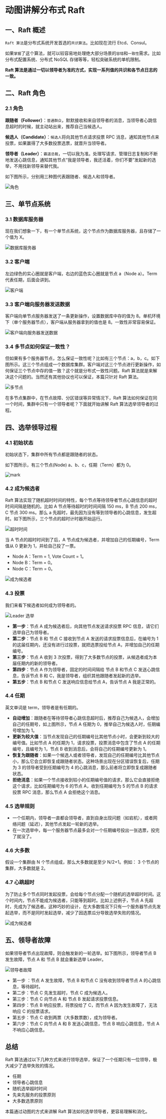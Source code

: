 # 动图讲解分布式 Raft

## 一、Raft 概述

`Raft 算法`是分布式系统开发首选的`共识算法`。比如现在流行 Etcd、Consul。

如果`掌握`了这个算法，就可以较容易地处理绝大部分场景的`容错`和`一致性`需求。比如分布式配置系统、分布式 NoSQL 存储等等，轻松突破系统的单机限制。

**Raft 算法是通过一切以领导者为准的方式，实现一系列值的共识和各节点日志的一致。**

## 二、Raft 角色

### 2.1 角色

**跟随者（Follower）**：`普通群众`，默默接收和来自领导者的消息，当领导者心跳信息超时的时候，就主动站出来，推荐自己当候选人。

**候选人（Candidate）**：`候选人`将向其他节点请求投票 RPC 消息，通知其他节点来投票，如果赢得了大多数投票选票，就晋升当领导者。

**领导者（Leader）**：`霸道总裁`，一切以我为准。处理写请求、管理日志复制和不断地发送心跳信息，通知其他节点“我是领导者，我还活着，你们不要”发起新的选举，不用找新领导来替代我。

如下图所示，分别用三种图代表跟随者、候选人和领导者。

![角色](http://cdn.jayh.club/blog/20210123/rhhYxRckz6bQ.png?imageslim)



## 三、单节点系统

### 3.1 数据库服务器

现在我们想象一下，有一个单节点系统，这个节点作为数据库服务器，且存储了一个值为 X。

![数据库服务器](http://cdn.jayh.club/blog/20210121/Xn4Qi9fXt5tp.png?imageslim)

### 3.2 客户端

左边绿色的实心圈就是客户端，右边的蓝色实心圈就是节点 a（Node a）。Term 代表任期，后面会讲到。

![客户端](http://cdn.jayh.club/blog/20210121/0bG7Mnaiz5El.png?imageslim)

### 3.3 客户端向服务器发送数据

客户端向单节点服务器发送了一条更新操作，设置数据库中存的值为 8。单机环境下（单个服务器节点），客户端从服务器拿到的值也是 8。一致性非常容易保证。

![客户端向服务器发送数据](http://cdn.jayh.club/blog/20210122/czmIBPAk2jd6.gif)

### 3.4 多节点如何保证一致性？

但如果有多个服务器节点，怎么保证一致性呢？比如有三个节点：a，b，c。如下图所示。这三个节点组成一个数据库集群。客户端对这三个节点进行更新操作，如何保证三个节点中存的值一致？这个就是分布式一致性问题。Raft 算法就是来解决这个问题的。当然还有其他协议也可以保证，本篇只针对 Raft 算法。

![多节点](http://cdn.jayh.club/blog/20210122/tL0NtaVcAcei.gif)

在多节点集群中，在节点故障、分区错误等异常情况下，Raft 算法如何保证在同一个时间，集群中只有一个领导者呢？下面就开始讲解 Raft 算法选举领导者的过程。

## 四、选举领导过程

### 4.1 初始状态

初始状态下，集群中所有节点都是跟随者的状态。

如下图所示，有三个节点(Node) a、b、c，任期（Term）都为 0。

![mark](http://cdn.jayh.club/blog/20210123/tJxPGqDJG8P6.png?imageslim)

### 4.2 成为候选者

Raft 算法实现了随机超时时间的特性，每个节点等待领导者节点心跳信息的超时时间间隔是随机的。比如 A 节点等待超时的时间间隔 150 ms，B 节点 200 ms，C 节点 300 ms。那么 a 先超时，最先因为没有等到领导者的心跳信息，发生超时。如下图所示，三个节点的超时计时器开始运行。

![超时时间](http://cdn.jayh.club/blog/20210123/8DkW47u923Hu.gif)

当 A 节点的超时时间到了后，A 节点成为候选者，并增加自己的任期编号，Term 值从 0 更新为 1，并给自己投了一票。

- Node A：Term = 1, Vote Count = 1。
- Node B：Term = 0。
- Node C：Term = 0。

![成为候选者](http://cdn.jayh.club/blog/20210123/bwfJXlKCSDeF.gif)

### 4.3 投票

我们来看下候选者如何成为领导者的。

![Leader 选举](http://cdn.jayh.club/blog/20210123/TpiiE5dWAtdG.gif)

- **第一步**：节点 A 成为候选者后，向其他节点发送请求投票 RPC 信息，请它们选举自己为领导者。
- **第二步**：节点 B 和 节点 C 接收到节点 A 发送的请求投票信息后，在编号为 1 的这届任期内，还没有进行过投票，就把选票投给节点 A，并增加自己的任期编号。
- **第三步**：节点 A 收到 3 次投票，得到了大多数节点的投票，从候选者成为本届任期内的新的领导者。
- **第四步**：节点 A 作为领导者，固定的时间间隔给 节点 B 和节点 C 发送心跳信息，告诉节点 B 和 C，我是领导者，组织其他跟随者发起新的选举。
- **第五步**：节点 B 和节点 C 发送响应信息给节点 A，告诉节点 A 我是正常的。

### 4.4 任期

英文单词是 term，领导者是有任期的。

- **自动增加**：跟随者在等待领导者心跳信息超时后，推荐自己为候选人，会增加自己的任期号，如上图所示，节点 A 任期为 0，推举自己为候选人时，任期编号增加为 1。
- **更新为较大值**：当节点发现自己的任期编号比其他节点小时，会更新到较大的编号值。比如节点 A 的任期为 1，请求投票，投票消息中包含了节点 A 的任期编号，且编号为 1，节点 B 收到消息后，会将自己的任期编号更新为 1。
- **恢复为跟随者**：如果一个候选人或者领导者，发现自己的任期编号比其他节点小，那么它会立即恢复成跟随者状态。这种场景出现在分区错误恢复后，任期为 3 的领导者受到任期编号为 4 的心跳消息，那么前者将立即恢复成跟随者状态。
- **拒绝消息**：如果一个节点接收到较小的任期编号值的请求，那么它会直接拒绝这个请求，比如任期编号为 6 的节点 A，收到任期编号为 5 的节点 B 的请求投票 RPC 消息，那么节点 A 会拒绝这个消息。

###  4.5 选举规则

- 一个任期内，领导者一直都会领导者，直到自身出现问题（如宕机），或者网络问题（延迟），其他节点发起一轮新的选举。
- 在一次选举中，每一个服务器节点最多会对一个任期编号投出一张选票，投完了就没了。

### 4.6 大多数

假设一个集群由 N 个节点组成，那么大多数就是至少 N/2+1。例如： 3 个节点的集群，大多数就是 2。

### 4.7 心跳超时

为了防止多个节点同时发起投票，会给每个节点分配一个随机的选举超时时间。这个时间内，节点不能成为候选者，只能等到超时。比如上述例子，节点 A 先超时，先成为了候选者。这种巧妙的设计，在大多数情况下只有一个服务器节点先发起选举，而不是同时发起选举，减少了因选票瓜分导致选举失败的情况。

![成为候选者](http://cdn.jayh.club/blog/20210123/bwfJXlKCSDeF.gif)

## 五、领导者故障

如果领导者节点出现故障，则会触发新的一轮选举。如下图所示，领导者节点 B 发生故障，节点 A 和 节点 B 就会重新选举 Leader。

![领导者故障](http://cdn.jayh.club/blog/20210123/e7DSUhQ3dYlM.gif)

- 第一步 ：节点 A 发生故障，节点 B 和节点 C 没有收到领导者节点 A 的心跳信息，等待超时。
- 第二步：节点 C 先发生超时，节点 C 成为候选人。
- 第三步：节点 C 向节点 A 和 节点 B 发起请求投票信息。
- 第四步：节点 B 响应投票，将票投给了 C，而节点 A 因为发生故障了，无法响应 C 的投票请求。
- 第五步：节点 C 收到两票（大多数票数），成为领导者。
- 第六步：节点 C 向节点 A 和 B 发送心跳信息，节点 B 响应心跳信息，节点 A 不响应心跳信息。

## 总结

Raft 算法通过以下几种方式来进行领导选举，保证了一个任期只有一位领导，极大减少了选举失败的情况。

- 任期
- 领导者心跳信息
- 随机选举超时时间
- 先来先服务的投票原则
- 大多数选票原则

本篇通过动图的方式来讲解 Raft 算法如何选举领导者，更容易理解和消化。